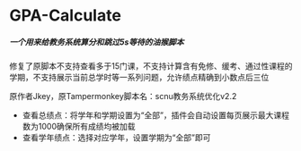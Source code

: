 # GPA-Calculate
##### 一个用来给教务系统算分和跳过5s等待的油猴脚本

修复了原脚本不支持查看多于15门课，不支持计算含有免修、缓考、通过性课程的学期，不支持展示当前总学时等一系列问题，允许绩点精确到小数点后三位

原作者Jkey，原Tampermonkey脚本名：scnu教务系统优化v2.2

- 查看总绩点：将学年和学期设置为“全部”，插件会自动设置每页展示最大课程数为1000确保所有成绩均被加载
- 查看学年绩点：选择对应学年，设置学期为“全部”即可
